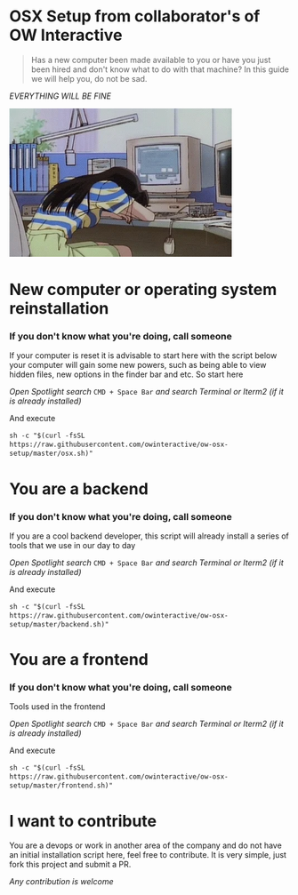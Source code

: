 OSX Setup from collaborator's of OW Interactive
========

> Has a new computer been made available to you or have you just been hired and don't know what to do with that machine? In this guide we will help you, do not be sad.

*EVERYTHING WILL BE FINE*

![Sad With new computer](https://raw.githubusercontent.com/owinteractive/ow-osx-setup/master/assets/media/gifs/sad-with-new-computer.webp)

New computer or operating system reinstallation
========

### If you don't know what you're doing, call someone

If your computer is reset it is advisable to start here with the script below your computer will gain some new powers, such as being able to view hidden files, new options in the finder bar and etc. So start here

*Open Spotlight search* ```CMD + Space Bar``` *and search Terminal or Iterm2 (if it is already installed)*

And execute

```
sh -c "$(curl -fsSL https://raw.githubusercontent.com/owinteractive/ow-osx-setup/master/osx.sh)"
```

You are a backend
========

### If you don't know what you're doing, call someone

If you are a cool backend developer, this script will already install a series of tools that we use in our day to day

*Open Spotlight search* ```CMD + Space Bar``` *and search Terminal or Iterm2 (if it is already installed)*

And execute

```
sh -c "$(curl -fsSL https://raw.githubusercontent.com/owinteractive/ow-osx-setup/master/backend.sh)"
```

You are a frontend
========

### If you don't know what you're doing, call someone

Tools used in the frontend

*Open Spotlight search* ```CMD + Space Bar``` *and search Terminal or Iterm2 (if it is already installed)*

And execute

```
sh -c "$(curl -fsSL https://raw.githubusercontent.com/owinteractive/ow-osx-setup/master/frontend.sh)"
```

I want to contribute
========

You are a devops or work in another area of ​​the company and do not have an initial installation script here, feel free to contribute. It is very simple, just fork this project and submit a PR.

*Any contribution is welcome*